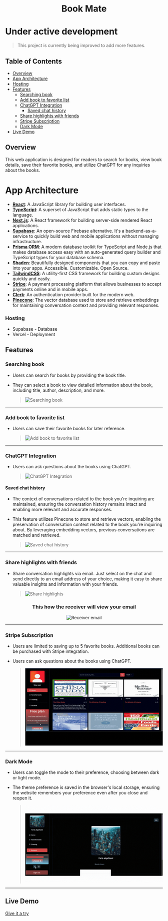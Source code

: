 # <div align="center"><b>Book Mate</b></div>

# Under active development

> This project is currently being improved to add more features.

## Table of Contents

- [Overview](#overview)
- [App Architecture](#app-architecture)
- [Hosting](#hosting)
- [Features](#features)
  - [Searching book](#searching-book)
  - [Add book to favorite list](#add-book-to-favorite-list)
  - [ChatGPT Integration](#chatGPT-integration)
    - [Saved chat history](#Saved-chat-history)
  - [Share highlights with friends](#Share-highlights-with-friends)
  - [Stripe Subscription](#stripe-subscription)
  - [Dark Mode](#dark-mode)
- [Live Demo](#live-demo)

## Overview

This web application is designed for readers to search for books, view book details, save their favorite books, and utilize ChatGPT for any inquiries about the books.

# App Architecture

- **[React](https://reactjs.org/)**: A JavaScript library for building user interfaces.
- **[TypeScript](https://www.typescriptlang.org/)**: A superset of JavaScript that adds static types to the language.
- **[Next.js](https://nextjs.org/)**: A React framework for building server-side rendered React applications.
- **[Supabase](https://supabase.com/)**: An open-source Firebase alternative. It's a backend-as-a-service to quickly build web and mobile applications without managing infrastructure.
- **[Prisma ORM](https://www.prisma.io/)**: A modern database toolkit for TypeScript and Node.js that makes database access easy with an auto-generated query builder and TypeScript types for your database schema.
- **[Shadcn](https://ui.shadcn.com/)**: Beautifully designed components that you can copy and paste into your apps. Accessible. Customizable. Open Source.
- **[TailwindCSS](https://tailwindcss.com/)**: A utility-first CSS framework for building custom designs quickly and easily.
- **[Stripe](https://stripe.com/)**: A payment processing platform that allows businesses to accept payments online and in mobile apps.
- **[Clerk](https://clerk.com/)**: An authentication provider built for the modern web.
- **[Pinecone](https://www.pinecone.io/)**: The vector database used to store and retrieve embeddings for maintaining conversation context and providing relevant responses.

### Hosting

- Supabase - Database
- Vercel - Deployment

## Features

### Searching book

- Users can search for books by providing the book title.
- They can select a book to view detailed information about the book, including title, author, description, and more.

  > ![Searching book](https://github.com/farism9q/book-mate/blob/dev/gifs/Searching%20book.gif)

---

### Add book to favorite list

- Users can save their favorite books for later reference.

  > ![Add book to favorite list](https://github.com/farism9q/book-mate/blob/dev/gifs/Add%20book%20to%20favorite%20list.gif)

---

### ChatGPT Integration

- Users can ask questions about the books using ChatGPT.

  > ![ChatGPT Integration](https://github.com/farism9q/hosting/blob/main/chat-stream.gif)

#### Saved chat history

- The context of conversations related to the book you're inquiring are maintained, ensuring the conversation history remains intact and enabling more relevant and accurate responses.
- This feature utilizes Pinecone to store and retrieve vectors, enabling the preservation of conversation context related to the book you're inquiring about. By leveraging embedding vectors, previous conversations are matched and retrieved.

  > ![Saved chat history](https://github.com/farism9q/hosting/blob/main/conversation-history.gif)

---

### Share highlights with friends

- Share conversation highlights via email. Just select on the chat and send directly to an email address of your choice, making it easy to share valuable insights and information with your friends.

  > ![Share highlights](https://github.com/farism9q/hosting/blob/main/share%20highlights%20with%20friends.gif)

<div align="center">
  <h3>This how the receiver will view your email</h3>
  <img src="https://github.com/farism9q/hosting/blob/main/friend-email.png" alt="Receiver email">
</div>

---

### Stripe Subscription

- Users are limited to saving up to 5 favorite books. Additional books can be purchased with Stripe integration.
- Users can ask questions about the books using ChatGPT.

  > ![Stripe subscription](https://github.com/farism9q/book-mate/blob/dev/gifs/Stripe%20subscription.gif)

---

### Dark Mode

- Users can toggle the mode to their preference, choosing between dark or light mode.
- The theme preference is saved in the browser's local storage, ensuring the website remembers your preference even after you close and reopen it.

  > ![Dark Mode](https://github.com/farism9q/book-mate/blob/dev/gifs/Dark%20mode.gif)

---

## Live Demo

[Give it a try](https://www.book-mate.site)
